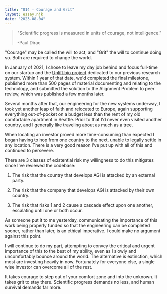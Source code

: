 ```yaml
---
title: "014 - Courage and Grit"
layout: essay.njk
date: "2023-08-04"
---
```


> "Scientific progress is measured in units of courage, not intelligence."
>
> -Paul Dirac

"Courage" may be called the will to act, and "Grit" the will to continue doing so. Both are required to change the world.

In January of 2021, I chose to leave my day job behind and focus full-time on our startup and the [Uplift.bio project](https://uplift.bio) dedicated to our previous research system. Within 1 year of that date, we'd completed the final milestone, published more than 500 pages of material documenting and relating to the technology, and submitted the solution to the Alignment Problem to peer review, which was published a few months later.

Several months after that, our engineering for the new systems underway, I took yet another leap of faith and relocated to Europe, again supporting everything out-of-pocket on a budget less than the rent of my old comfortable apartment in Seattle. Prior to that I'd never even visited another country, and I generally like traveling about as much as a tree.

When locating an investor proved more time-consuming than expected I began having to hop from one country to the next, unable to legally settle in any location. There is a very good reason I've put up with all of this and continued to persevere.

There are 3 classes of existential risk my willingness to do this mitigates since I've reviewed the codebase:

1. The risk that the country that develops AGI is attacked by an external party.

2. The risk that the company that develops AGI is attacked by their own country.

3. The risk that risks 1 and 2 cause a cascade effect upon one another, escalating until one or both occur.

As someone put it to me yesterday, communicating the importance of this work being properly funded so that the engineering can be completed sooner, rather than later, is an ethical imperative. I could make no argument against this point.

I will continue to do my part, attempting to convey the critical and urgent importance of this to the best of my ability, even as I slowly and uncomfortably bounce around the world. The alternative is extinction, which most are investing heavily in now. Fortunately for everyone else, a single wise investor can overcome all of the rest.

It takes courage to step out of your comfort zone and into the unknown. It takes grit to stay there. Scientific progress demands no less, and human survival demands far more.
